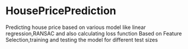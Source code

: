 # HousePricePrediction
Predicting house price based on various model like linear regression,RANSAC and also calculating loss function
Based on Feature Selection,training and testing the model for different test sizes
